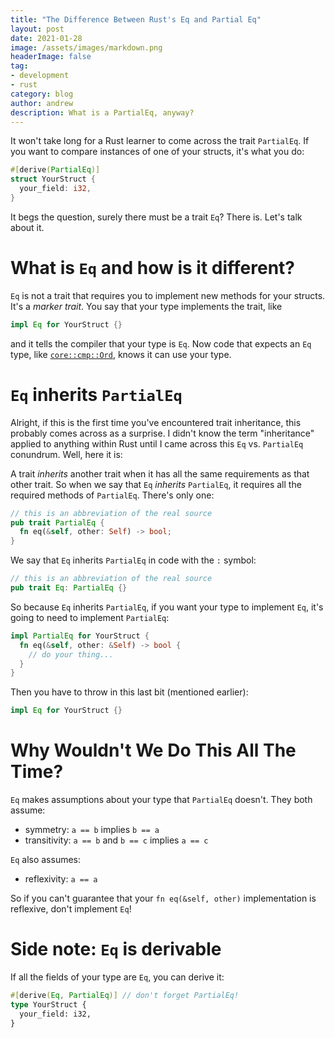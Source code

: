```yaml
---
title: "The Difference Between Rust's Eq and Partial Eq"
layout: post
date: 2021-01-28
image: /assets/images/markdown.png
headerImage: false
tag:
- development
- rust
category: blog
author: andrew
description: What is a PartialEq, anyway?
---
```


It won't take long for a Rust learner to come across the trait `PartialEq`. If you want to compare instances of one of
your structs, it's what you do:
```rust
#[derive(PartialEq)]
struct YourStruct {
  your_field: i32,
}
```
It begs the question, surely there must be a trait `Eq`? There is. Let's talk about it.


# What is `Eq` and how is it different?
`Eq` is not a trait that requires you to implement new methods for your structs. It's a _marker trait_. You say that your
type implements the trait, like
```rust
impl Eq for YourStruct {}
```
and it tells the compiler that your type is `Eq`. Now code that expects an `Eq` type, like
[`core::cmp::Ord`](https://doc.rust-lang.org/1.8.0/core/cmp/trait.Ord.html), knows it can use your type.


# `Eq` inherits `PartialEq`
Alright, if this is the first time you've encountered trait inheritance, this probably comes across as a surprise. I
didn't know the term "inheritance" applied to anything within Rust until I came across this `Eq` vs. `PartialEq`
conundrum. Well, here it is:

A trait _inherits_ another trait when it has all the same requirements as that other trait. So when we say that `Eq`
_inherits_ `PartialEq`, it requires all the required methods of `PartialEq`. There's only one:
```rust
// this is an abbreviation of the real source
pub trait PartialEq {
  fn eq(&self, other: Self) -> bool;
}
```

We say that `Eq` inherits `PartialEq` in code with the `:` symbol:
```rust
// this is an abbreviation of the real source
pub trait Eq: PartialEq {}
```

So because `Eq` inherits `PartialEq`, if you want your type to implement `Eq`, it's going to need to implement
`PartialEq`:
```rust
impl PartialEq for YourStruct {
  fn eq(&self, other: &Self) -> bool {
    // do your thing...
  }
}
```

Then you have to throw in this last bit (mentioned earlier):
```rust
impl Eq for YourStruct {}
```


# Why Wouldn't We Do This All The Time?
`Eq` makes assumptions about your type that `PartialEq` doesn't. They both assume:
- symmetry: `a == b` implies `b == a`
- transitivity: `a == b` and `b == c` implies `a == c`

`Eq` also assumes:
- reflexivity: `a == a`

So if you can't guarantee that your `fn eq(&self, other)` implementation is reflexive, don't implement `Eq`!


# Side note: `Eq` is derivable
If all the fields of your type are `Eq`, you can derive it:
```rust
#[derive(Eq, PartialEq)] // don't forget PartialEq!
type YourStruct {
  your_field: i32,
}
```
